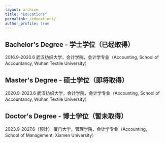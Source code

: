 ```yaml
---
layout: archive
title: "Educations"
permalink: /educations/
author_profile: true
---
```


## Bachelor's Degree - 学士学位（已经取得）

2016.9-2020.6 武汉纺织大学，会计学院，会计学专业（Accounting, School of Accountancy, Wuhan Textile University）

## Master's Degree - 硕士学位（即将取得）

2020.9-2023.6 武汉纺织大学，会计学院，会计学专业（Accounting, School of Accountancy, Wuhan Textile University）

## Doctor's Degree - 博士学位（暂未取得）

2023.9-2027.6（预计） 厦门大学，管理学院，会计学专业（Accounting, School of Management, Xiamen University）
